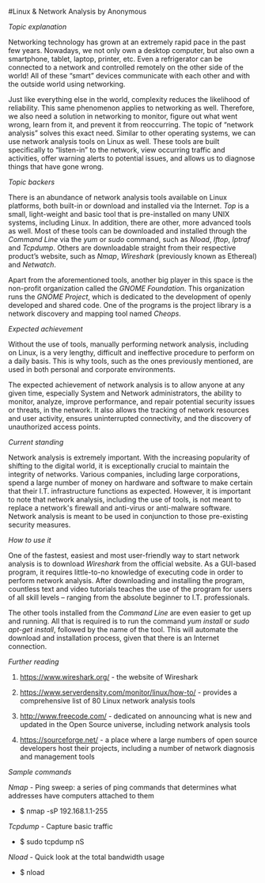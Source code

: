 #Linux & Network Analysis
by Anonymous

*Topic explanation*

Networking technology has grown at an extremely rapid pace in the past
few years. Nowadays, we not only own a desktop computer, but also own a
smartphone, tablet, laptop, printer, etc. Even a refrigerator can be
connected to a network and controlled remotely on the other side of the
world! All of these “smart” devices communicate with each other and with
the outside world using networking.

Just like everything else in the world, complexity reduces the
likelihood of reliability. This same phenomenon applies to networking as
well. Therefore, we also need a solution in networking to monitor,
figure out what went wrong, learn from it, and prevent it from
reoccurring. The topic of “network analysis” solves this exact need.
Similar to other operating systems, we can use network analysis tools on
Linux as well. These tools are built specifically to “listen-in” to the
network, view occurring traffic and activities, offer warning alerts to
potential issues, and allows us to diagnose things that have gone wrong.

*Topic backers*

There is an abundance of network analysis tools available on Linux
platforms, both built-in or download and installed via the Internet.
*Top* is a small, light-weight and basic tool that is pre-installed on
many UNIX systems, including Linux. In addition, there are other, more
advanced tools as well. Most of these tools can be downloaded and
installed through the *Command Line* via the *yum* or *sudo* command,
such as *Nload*, *Iftop*, *Iptraf* and *Tcpdump*. Others are
downloadable straight from their respective product’s website, such as
*Nmap*, *Wireshark* (previously known as Ethereal) and *Netwatch*.

Apart from the aforementioned tools, another big player in this space is
the non-profit organization called the *GNOME Foundation*. This
organization runs the *GNOME Project*, which is dedicated to the
development of openly developed and shared code. One of the programs is
the project library is a network discovery and mapping tool named
*Cheops*.

*Expected achievement*

Without the use of tools, manually performing network analysis,
including on Linux, is a very lengthy, difficult and ineffective
procedure to perform on a daily basis. This is why tools, such as the
ones previously mentioned, are used in both personal and corporate
environments.

The expected achievement of network analysis is to allow anyone at any
given time, especially System and Network administrators, the ability to
monitor, analyze, improve performance, and repair potential security
issues or threats, in the network. It also allows the tracking of
network resources and user activity, ensures uninterrupted connectivity,
and the discovery of unauthorized access points.

*Current standing*

Network analysis is extremely important. With the increasing popularity
of shifting to the digital world, it is exceptionally crucial to
maintain the integrity of networks. Various companies, including large
corporations, spend a large number of money on hardware and software to
make certain that their I.T. infrastructure functions as expected.
However, it is important to note that network analysis, including the
use of tools, is not meant to replace a network's firewall and
anti-virus or anti-malware software. Network analysis is meant to be
used in conjunction to those pre-existing security measures.

*How to use it*

One of the fastest, easiest and most user-friendly way to start network
analysis is to download *Wireshark* from the official website. As a
GUI-based program, it requires little-to-no knowledge of executing code
in order to perform network analysis. After downloading and installing
the program, countless text and video tutorials teaches the use of the
program for users of all skill levels – ranging from the absolute
beginner to I.T. professionals.

The other tools installed from the *Command Line* are even easier to get
up and running. All that is required is to run the command *yum install*
or *sudo apt-get install*, followed by the name of the tool. This will
automate the download and installation process, given that there is an
Internet connection.

*Further reading*

1.  <https://www.wireshark.org/> - the website of Wireshark

2.  <https://www.serverdensity.com/monitor/linux/how-to/> - provides a
    comprehensive list of 80 Linux network analysis tools

3.  <http://www.freecode.com/> - dedicated on announcing what is new and
    updated in the Open Source universe, including network analysis
    tools

4.  <https://sourceforge.net/> - a place where a large numbers of open
    source developers host their projects, including a number of network
    diagnosis and management tools

*Sample commands*

*Nmap* - Ping sweep: a series of ping commands that determines what
addresses have computers attached to them

-   \$ nmap -sP 192.168.1.1-255

*Tcpdump* - Capture basic traffic

-   \$ sudo tcpdump nS

*Nload* - Quick look at the total bandwidth usage

-   \$ nload

